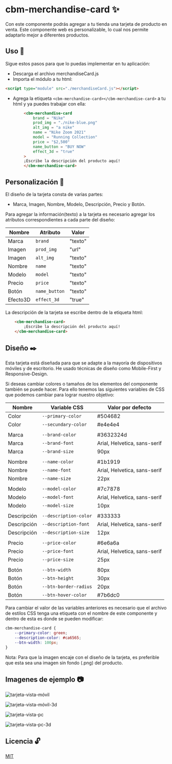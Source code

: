 # cbm-merchandise-card :sparkles:

Con este componente podrás agregar a tu tienda una tarjeta de producto en venta. Este componente web es personalizable, lo cual nos permite adaptarlo mejor a diferentes productos.

## Uso :electric_plug:
Sigue estos pasos para que lo puedas implementar en tu aplicación:
* Descarga el archivo merchandiseCard.js
* Importa el módulo a tu html:
```html
<script type="module" src="./merchandiseCard.js"></script>
```
* Agrega la etiqueta `<cbm-merchandise-card></cbm-merchandise-card>` a tu html y ya puedes trabajar con ella:
```html
        <cbm-merchandise-card
            brand = "Nike"
            prod_img = "./nike-blue.png"
            alt_img = "a nike"
            name = "Nike Zoom 2021"
            model = "Running Collection"
            price = "$2,500"
            name_button = "BUY NOW"
            effect_3d = "true"
        >
        ¡Escribe la descripción del producto aquí!
        </cbm-merchandise-card>
```

## Personalización :wrench:
El diseño de la tarjeta consta de varias partes:


- Marca, Imagen, Nombre, Modelo, Descripción, Precio y Botón.


Para agregar la información(texto) a la tarjeta es necesario agregar los atributos correspondientes a cada parte del diseño:

|Nombre          |Atributo                       |Valor                        |
|----------------|-------------------------------|-----------------------------|
|Marca           |`brand`                        |"texto"                      |
|Imagen          |`prod_img`                     |"url"                        |
|Imagen          |`alt_img`                      |"texto"                      |
|Nombre          |`name`                         |"texto"                      |
|Modelo          |`model`                        |"texto"                      |
|Precio          |`price`                        |"texto"                      |
|Botón           |`name_button`                  |"texto"                      |
|Efecto3D        |`effect_3d`                    |"true"                       |

La descripción de la tarjeta se escribe dentro de la etiqueta html:
```html
    <cbm-merchandise-card>
        ¡Escribe la descripción del producto aquí!
    </cbm-merchandise-card>
```
## Diseño :black_nib:
Esta tarjeta está diseñada para que se adapte a la mayoría de dispositivos móviles y de escritorio. He usado técnicas de diseño como Mobile-First y Responsive-Design.

Si deseas cambiar colores o tamaños de los elementos del componente también se puede hacer. Para ello tenemos las siguientes variables de CSS que podemos cambiar para lograr nuestro objetivo:

|Nombre          |Variable CSS                   |Valor por defecto            |
|----------------|-------------------------------|-----------------------------|
|Color           |`--primary-color`              |#504682                      |
|Color           |`--secundary-color`            |#e4e4e4                      |
|                |                               |                             |
|Marca           |`--brand-color`                |#3632324d                    |
|Marca           |`--brand-font`                 |Arial, Helvetica, sans-serif |
|Marca           |`--brand-size`                 |90px                         |
|                |                               |                             |
|Nombre          |`--name-color`                 |#1b1919                      |
|Nombre          |`--name-font`                  |Arial, Helvetica, sans-serif |
|Nombre          |`--name-size`                  |22px                         |
|                |                               |                             |
|Modelo          |`--model-color`                |#7c7878                      |
|Modelo          |`--model-font`                 |Arial, Helvetica, sans-serif |
|Modelo          |`--model-size`                 |10px                         |
|                |                               |                             |
|Descripción     |`--description-color`          |#333333                      |
|Descripción     |`--description-font`           |Arial, Helvetica, sans-serif |
|Descripción     |`--description-size`           |12px                         |
|                |                               |                             |
|Precio          |`--price-color`                |#6e6a6a                      |
|Precio          |`--price-font`                 |Arial, Helvetica, sans-serif |
|Precio          |`--price-size`                 |25px                         |
|                |                               |                             |
|Botón           |`--btn-width`                  |80px                         |
|Botón           |`--btn-height`                 |30px                         |
|Botón           |`--btn-border-radius`          |20px                         |
|Botón           |`--btn-hover-color`            |#7b6dc0                      |

Para cambiar el valor de las variables anteriores es necesario que el archivo de estilos CSS tenga una etiqueta con el nombre de este componente y dentro de esta es donde se pueden modificar:
```css
cbm-merchandise-card {
    --primary-color: green;
    --description-color: #ca6565;
    --btn-width: 100px;
}
```

Nota: Para que la imagen encaje con el diseño de la tarjeta, es preferible que esta sea una imagen sin fondo (.png) del producto.

## Imagenes de ejemplo :camera:

![tarjeta-vista-móvil](https://github.com/ChristBM/cbm-merchandise-card/blob/main/img/img1.jpg)

![tarjeta-vista-móvil-3d](https://github.com/ChristBM/cbm-merchandise-card/blob/main/img/img3.jpg)

![tarjeta-vista-pc](https://github.com/ChristBM/cbm-merchandise-card/blob/main/img/img2.jpg)

![tarjeta-vista-pc-3d](https://github.com/ChristBM/cbm-merchandise-card/blob/main/img/img4.jpg)

## Licencia :unlock:
[MIT](https://choosealicense.com/licenses/mit/)
